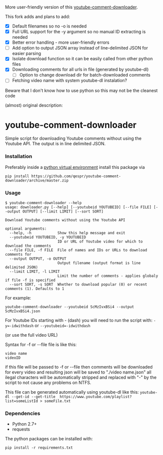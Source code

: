 More user-friendly version of this [youtube-comment-downloader](https://github.com/egbertbouman/youtube-comment-downloader). 

This fork adds and plans to add:

- [x] Default filenames so no -o is needed
- [x] Full URL support for the -y argument so no manual ID extracting is needed
- [x] Better error handling - more user-friendly errors
- [ ] Add option to output JSON array instead of line-delimited JSON for easier parsing
- [x] Isolate download function so it can be easily called from other python files
- [x] Downloading comments for all urls in file (generated by youtube-dl)
  - [ ] Option to change download dir for batch-downloaded comments
- [ ] Fetching video name with system youtube-dl instalation?

Beware that I don't know how to use python so this may not be the cleanest code

(almost) original description:

# youtube-comment-downloader

Simple script for downloading Youtube comments without using the Youtube API. The output is in line delimited JSON.

### Installation

Preferably inside a [python virtual environment](https://virtualenv.pypa.io/en/latest/) install this package via

```
pip install https://github.com/qespr/youtube-comment-downloader/archive/master.zip
```

### Usage

```
$ youtube-comment-downloader --help
usage: downloader.py [--help] [--youtubeid YOUTUBEID] [--file FILE] [--output OUTPUT] [--limit LIMIT] [--sort SORT]

Download Youtube comments without using the Youtube API

optional arguments:
  --help, -h            Show this help message and exit
  --youtubeid YOUTUBEID, -y YOUTUBEID
                        ID or URL of Youtube video for which to download the comments
  --file FILE, -f FILE  File of names and IDs or URLs to download comments for
  --output OUTPUT, -o OUTPUT
                        Output filename (output format is line delimited JSON)
  --limit LIMIT, -l LIMIT
                        Limit the number of comments - applies globaly if file -f is specified
  --sort SORT, -s SORT  Whether to download popular (0) or recent comments (1). Defaults to 1

```

For example:

```
youtube-comment-downloader --youtubeid ScMzIvxBSi4 --output ScMzIvxBSi4.json
```

For Youtube IDs starting with - (dash) you will need to run the script with:
`-y=-idwithdash` or `--youtubeid=-idwithdash`

(or use the full video URL)

Syntax for -f or --file file is like this:

```
video name
videoID
```

if this file will be passed to -f or --file then comments will be downloaded for every video and resulting json will be saved to "./video name.json" all ilegal characters will
be automatically stripped and replaced with "-" by the script to not cause any problems on NTFS.

This file can be generated automatically using youtube-dl like this:
`youtube-dl --get-id --get-title  https://www.youtube.com/playlist?list=someListId > someFile.txt`


### Dependencies

* Python 2.7+
* requests

The python packages can be installed with:

    pip install -r requirements.txt
